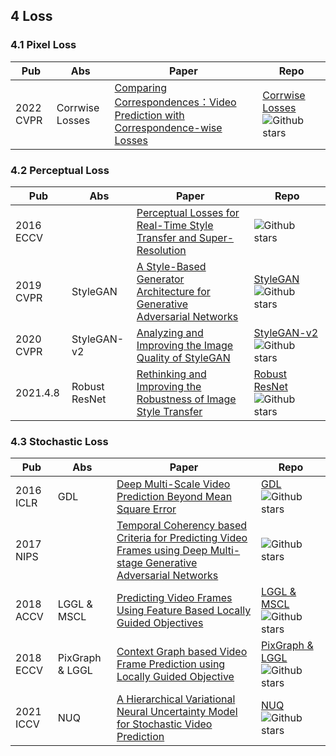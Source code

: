 ## 4 Loss
### 4.1 Pixel Loss
| Pub | Abs | Paper | Repo |
| -------- | -------- | -------- | -------- |
| 2022 CVPR | Corrwise Losses | [Comparing Correspondences：Video Prediction with Correspondence-wise Losses]() | [Corrwise Losses]() ![Github stars](https://img.shields.io/github/stars/) |
### 4.2 Perceptual Loss
| Pub | Abs | Paper | Repo |
| -------- | -------- | -------- | -------- |
| 2016 ECCV |  | [Perceptual Losses for Real-Time Style Transfer and Super-Resolution]() | []() ![Github stars](https://img.shields.io/github/stars/) |
| 2019 CVPR | StyleGAN | [A Style-Based Generator Architecture for Generative Adversarial Networks]() | [StyleGAN]() ![Github stars](https://img.shields.io/github/stars/) |
| 2020 CVPR | StyleGAN-v2 | [Analyzing and Improving the Image Quality of StyleGAN]() | [StyleGAN-v2]() ![Github stars](https://img.shields.io/github/stars/) |
| 2021.4.8 | Robust ResNet | [Rethinking and Improving the Robustness of Image Style Transfer]() | [Robust ResNet]() ![Github stars](https://img.shields.io/github/stars/) |
### 4.3 Stochastic Loss
| Pub | Abs | Paper | Repo |
| -------- | -------- | -------- | -------- |
| 2016 ICLR | GDL | [Deep Multi-Scale Video Prediction Beyond Mean Square Error]() | [GDL]() ![Github stars](https://img.shields.io/github/stars/) |
| 2017 NIPS |  | [Temporal Coherency based Criteria for Predicting Video Frames using Deep Multi-stage Generative Adversarial Networks]() | []() ![Github stars](https://img.shields.io/github/stars/) |
| 2018 ACCV | LGGL & MSCL | [Predicting Video Frames Using Feature Based Locally Guided Objectives]() | [LGGL & MSCL]() ![Github stars](https://img.shields.io/github/stars/) |
| 2018 ECCV | PixGraph & LGGL | [Context Graph based Video Frame Prediction using Locally Guided Objective]() | [PixGraph & LGGL]() ![Github stars](https://img.shields.io/github/stars/) |
| 2021 ICCV | NUQ | [A Hierarchical Variational Neural Uncertainty Model for Stochastic Video Prediction]() | [NUQ]() ![Github stars](https://img.shields.io/github/stars/) |
